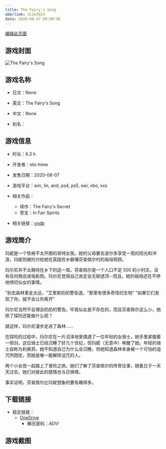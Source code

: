 ```yaml
---
title: The Fairy's Song
abbrlink: 3c2e3023
date: 2020-08-07 00:00:00
---
```

[编辑此页面](https://github.com/ACG-3/ADV3-source/blob/main/source/_posts/games/The%20Fairy%27s%20Song.md)

## 游戏封面

![The Fairy's Song](https://pan.timero.xyz/d/onedrive/img_lib_001/The%20Fairy%27s%20Song_cover.avif)


## 游戏名称

- 日文：None
- 英文：The Fairy's Song
- 中文：None

- 别名：


## 游戏信息

- 时长：6.3 h
- 开发者：ebi-hime
- 发售日期：2020-08-07
- 游戏平台：win, lin, and, ps4, ps5, swi, xbo, xxs
- 相关作品：
   - 续作：The Fairy's Secret
   - 旁支：In Fair Spirits

- 相关链接：[vndb](https://vndb.org/v28259)


## 游戏简介

玛妮是一个性格不太开朗的哥特女孩。她的父母要去波尔多享受一周的阳光和冲浪，玛妮则被托付给她在英国穷乡僻壤芬查佩尔村的祖母照顾。

玛尔尼并不太期待在乡下的这一周。芬查佩尔是一个人口不足 500 的小村庄，没有任何商店或电影院。玛尔尼觉得自己肯定会无聊透顶--而且，她的祖母还在不停地唠叨仙女的事情。

"别去森林里走太远，"艾里斯奶奶警告道。"那里有很多奇怪的生物" "如果它们发现了你，就不会让你离开"

玛尔尼当然不会理会奶奶的警告。毕竟仙女是不存在的，而且芬查佩尔这么小，她除了探险还能做什么呢？

就这样，玛尔尼漫步走进了森林......

在探险的过程中，玛尔尼在一片沼泽地里偶遇了一位年轻的女骑士，她手里紧握着一把剑。这位骑士已经沉睡了好几个世纪，但玛妮（无意中）唤醒了她。年轻的骑士自称为利奥菲。她不知道自己为什么会沉睡，但她知道森林本身被一个可怕的诅咒所困扰，而她是唯一能解除诅咒的人。

两个小女孩一起踏上了冒险之旅。她们了解了芬查佩尔的传奇往事，随着日子一天天过去，她们对彼此的感情也与日俱增。

事实证明，芬查佩尔比玛妮想象的要有趣得多。




## 下载链接

- 稳定链接：
    - [OneDrive](https://pan.timero.xyz/onedrive/adv_lib_001/The%20Fairy%27s%20Song)
        - 解压密码：ADV!



## 游戏截图


